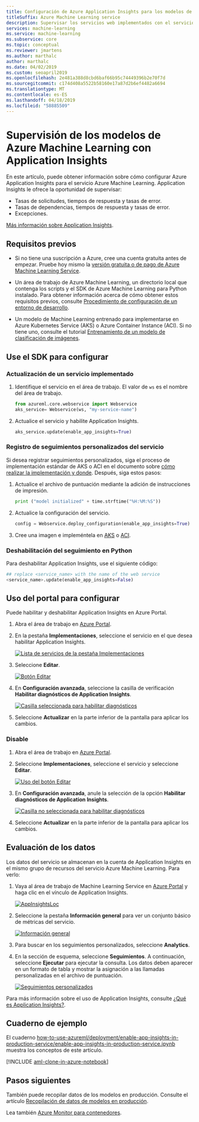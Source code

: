 ```yaml
---
title: Configuración de Azure Application Insights para los modelos de aprendizaje automático de monitor
titleSuffix: Azure Machine Learning service
description: Supervisar los servicios web implementados con el servicio de Azure Machine Learning con Azure Application Insights
services: machine-learning
ms.service: machine-learning
ms.subservice: core
ms.topic: conceptual
ms.reviewer: jmartens
ms.author: marthalc
author: marthalc
ms.date: 04/02/2019
ms.custom: seoapril2019
ms.openlocfilehash: 2e481a388d8cbd6baf66b95c74449396b2e70f7d
ms.sourcegitcommit: c174d408a5522b58160e17a87d2b6ef4482a6694
ms.translationtype: MT
ms.contentlocale: es-ES
ms.lasthandoff: 04/18/2019
ms.locfileid: "58885509"
---
```

# <a name="monitor-your-azure-machine-learning-models-with-application-insights"></a>Supervisión de los modelos de Azure Machine Learning con Application Insights

En este artículo, puede obtener información sobre cómo configurar Azure Application Insights para el servicio Azure Machine Learning. Application Insights le ofrece la oportunidad de supervisar:
* Tasas de solicitudes, tiempos de respuesta y tasas de error.
* Tasas de dependencias, tiempos de respuesta y tasas de error.
* Excepciones.

[Más información sobre Application Insights](../../azure-monitor/app/app-insights-overview.md). 


## <a name="prerequisites"></a>Requisitos previos

* Si no tiene una suscripción a Azure, cree una cuenta gratuita antes de empezar. Pruebe hoy mismo la [versión gratuita o de pago de Azure Machine Learning Service](https://aka.ms/AMLFree).

* Un área de trabajo de Azure Machine Learning, un directorio local que contenga los scripts y el SDK de Azure Machine Learning para Python instalado. Para obtener información acerca de cómo obtener estos requisitos previos, consulte [Procedimiento de configuración de un entorno de desarrollo](how-to-configure-environment.md).
* Un modelo de Machine Learning entrenado para implementarse en Azure Kubernetes Service (AKS) o Azure Container Instance (ACI). Si no tiene uno, consulte el tutorial [Entrenamiento de un modelo de clasificación de imágenes](tutorial-train-models-with-aml.md).


## <a name="use-sdk-to-configure"></a>Use el SDK para configurar 

### <a name="update-a-deployed-service"></a>Actualización de un servicio implementado
1. Identifique el servicio en el área de trabajo. El valor de `ws` es el nombre del área de trabajo.

    ```python
    from azureml.core.webservice import Webservice
    aks_service= Webservice(ws, "my-service-name")
    ```
2. Actualice el servicio y habilite Application Insights. 

    ```python
    aks_service.update(enable_app_insights=True)
    ```

### <a name="log-custom-traces-in-your-service"></a>Registro de seguimientos personalizados del servicio
Si desea registrar seguimientos personalizados, siga el proceso de implementación estándar de AKS o ACI en el documento sobre [cómo realizar la implementación y donde](how-to-deploy-and-where.md). Después, siga estos pasos:

1. Actualice el archivo de puntuación mediante la adición de instrucciones de impresión.
    
    ```python
    print ("model initialized" + time.strftime("%H:%M:%S"))
    ```

2. Actualice la configuración del servicio.
    
    ```python
    config = Webservice.deploy_configuration(enable_app_insights=True)
    ```

3. Cree una imagen e impleméntela en [AKS](how-to-deploy-to-aks.md) o [ACI](how-to-deploy-to-aci.md).  

### <a name="disable-tracking-in-python"></a>Deshabilitación del seguimiento en Python

Para deshabilitar Application Insights, use el siguiente código:

```python 
## replace <service_name> with the name of the web service
<service_name>.update(enable_app_insights=False)
```
    
## <a name="use-portal-to-configure"></a>Uso del portal para configurar

Puede habilitar y deshabilitar Application Insights en Azure Portal.

1. Abra el área de trabajo en [Azure Portal](https://portal.azure.com).

1. En la pestaña **Implementaciones**, seleccione el servicio en el que desea habilitar Application Insights.

   [![Lista de servicios de la pestaña Implementaciones](media/how-to-enable-app-insights/Deployments.PNG)](./media/how-to-enable-app-insights/Deployments.PNG#lightbox)

3. Seleccione **Editar**.

   [![Botón Editar](media/how-to-enable-app-insights/Edit.PNG)](./media/how-to-enable-app-insights/Edit.PNG#lightbox)

4. En **Configuración avanzada**, seleccione la casilla de verificación **Habilitar diagnósticos de Application Insights**.

   [![Casilla seleccionada para habilitar diagnósticos](media/how-to-enable-app-insights/AdvancedSettings.png)](./media/how-to-enable-app-insights/AdvancedSettings.png#lightbox)

1. Seleccione **Actualizar** en la parte inferior de la pantalla para aplicar los cambios. 

### <a name="disable"></a>Disable
1. Abra el área de trabajo en [Azure Portal](https://portal.azure.com).
1. Seleccione **Implementaciones**, seleccione el servicio y seleccione **Editar**.

   [![Uso del botón Editar](media/how-to-enable-app-insights/Edit.PNG)](./media/how-to-enable-app-insights/Edit.PNG#lightbox)

1. En **Configuración avanzada**, anule la selección de la opción **Habilitar diagnósticos de Application Insights**. 

   [![Casilla no seleccionada para habilitar diagnósticos](media/how-to-enable-app-insights/uncheck.png)](./media/how-to-enable-app-insights/uncheck.png#lightbox)

1. Seleccione **Actualizar** en la parte inferior de la pantalla para aplicar los cambios. 
 

## <a name="evaluate-data"></a>Evaluación de los datos
Los datos del servicio se almacenan en la cuenta de Application Insights en el mismo grupo de recursos del servicio Azure Machine Learning.
Para verlo:
1. Vaya al área de trabajo de Machine Learning Service en [Azure Portal](https://portal.azure.com) y haga clic en el vínculo de Application Insights.

    [![AppInsightsLoc](media/how-to-enable-app-insights/AppInsightsLoc.png)](./media/how-to-enable-app-insights/AppInsightsLoc.png#lightbox)

1. Seleccione la pestaña **Información general** para ver un conjunto básico de métricas del servicio.

   [![Información general](media/how-to-enable-app-insights/overview.png)](./media/how-to-enable-app-insights/overview.png#lightbox)

3. Para buscar en los seguimientos personalizados, seleccione **Analytics**.
4. En la sección de esquema, seleccione **Seguimientos**. A continuación, seleccione **Ejecutar** para ejecutar la consulta. Los datos deben aparecer en un formato de tabla y mostrar la asignación a las llamadas personalizadas en el archivo de puntuación. 

   [![Seguimientos personalizados](media/how-to-enable-app-insights/logs.png)](./media/how-to-enable-app-insights/logs.png#lightbox)

Para más información sobre el uso de Application Insights, consulte [¿Qué es Application Insights?](../../azure-monitor/app/app-insights-overview.md).
    

## <a name="example-notebook"></a>Cuaderno de ejemplo

El cuaderno [how-to-use-azureml/deployment/enable-app-insights-in-production-service/enable-app-insights-in-production-service.ipynb](https://github.com/Azure/MachineLearningNotebooks/blob/master/how-to-use-azureml/deployment/enable-app-insights-in-production-service/enable-app-insights-in-production-service.ipynb) muestra los conceptos de este artículo. 
 
[!INCLUDE [aml-clone-in-azure-notebook](../../../includes/aml-clone-for-examples.md)]

## <a name="next-steps"></a>Pasos siguientes
También puede recopilar datos de los modelos en producción. Consulte el artículo [Recopilación de datos de modelos en producción](how-to-enable-data-collection.md). 

Lea también [Azure Monitor para contenedores](https://docs.microsoft.com/azure/monitoring/monitoring-container-insights-overview?toc=%2fazure%2fmonitoring%2ftoc.json).
